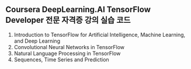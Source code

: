 ## Coursera DeepLearning.AI TensorFlow Developer 전문 자격증 강의 실습 코드


1. Introduction to TensorFlow for Artificial Intelligence, Machine Learning, and Deep Learning
2. Convolutional Neural Networks in TensorFlow
3. Natural Language Processing in TensorFlow
4. Sequences, Time Series and Prediction
